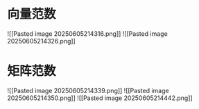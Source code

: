 # 向量范数
![[Pasted image 20250605214316.png]]
![[Pasted image 20250605214326.png]]

# 矩阵范数

![[Pasted image 20250605214339.png]]
![[Pasted image 20250605214350.png]]
![[Pasted image 20250605214442.png]]


